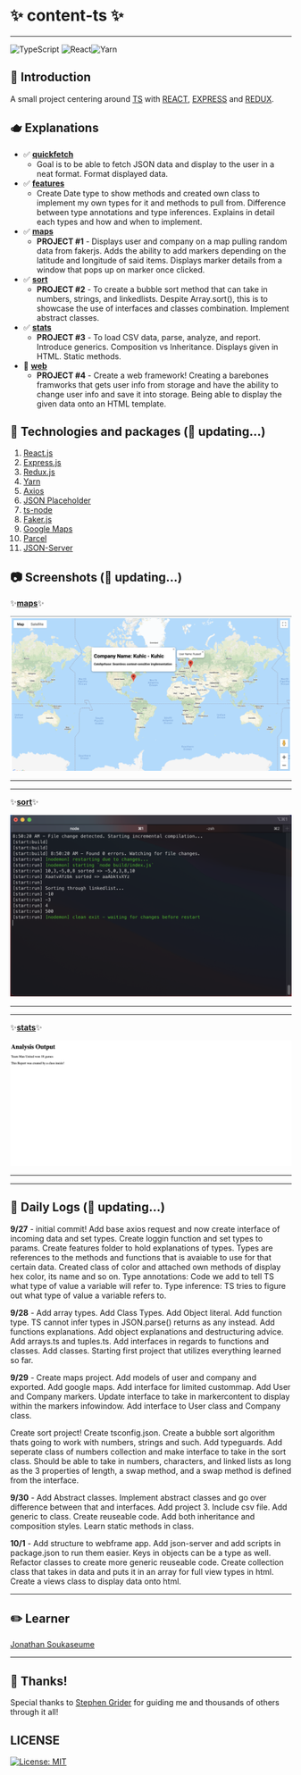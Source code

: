 # ✨ content-ts ✨
---
![TypeScript](https://img.shields.io/badge/typescript-%23007ACC.svg?style=for-the-badge&logo=typescript&logoColor=white) ![React](https://img.shields.io/badge/react-%2320232a.svg?style=for-the-badge&logo=react&logoColor=%2361DAFB)![Yarn](https://img.shields.io/badge/yarn-%232C8EBB.svg?style=for-the-badge&logo=yarn&logoColor=white)

## 👋 Introduction 
A small project centering around [TS](https://www.typescriptlang.org/) with [REACT](https://reactjs.org/), [EXPRESS](https://expressjs.com/) and [REDUX](https://redux.js.org/).

## 🫖 Explanations
- ✅ [**quickfetch**](https://github.com/jsoomie/content-ts/tree/main/quickfetch)
  - Goal is to be able to fetch JSON data and display to the user in a neat format. Format displayed data.
- ✅ [**features**](https://github.com/jsoomie/content-ts/tree/main/features)
  - Create Date type to show methods and created own class to implement my own types for it and methods to pull from. Difference between type annotations and type inferences. Explains in detail each types and how and when to implement.
- ✅ [**maps**](https://github.com/jsoomie/content-ts/tree/main/maps)
  - **PROJECT #1** - Displays user and company on a map pulling random data from fakerjs. Adds the ability to add markers depending on the latitude and longitude of said items. Displays marker details from a window that pops up on marker once clicked.
- ✅ [**sort**](https://github.com/jsoomie/content-ts/tree/main/sort)
  - **PROJECT #2** - To create a bubble sort method that can take in numbers, strings, and linkedlists. Despite Array.sort(), this is to showcase the use of interfaces and classes combination. Implement abstract classes.
- ✅ [**stats**](https://github.com/jsoomie/content-ts/tree/main/stats)
  - **PROJECT #3** - To load CSV data, parse, analyze, and report. Introduce generics. Composition vs Inheritance. Displays given in HTML. Static methods.
- 🚧 [**web**](https://github.com/jsoomie/content-ts/tree/main/web)
  - **PROJECT #4** - Create a web framework! Creating a barebones framworks that gets user info from storage and have the ability to change user info and save it into storage. Being able to display the given data onto an HTML template.

## 🚜 Technologies and packages (🚜 updating...)
1. [React.js](https://reactjs.org/)
2. [Express.js](https://expressjs.com/)
3. [Redux.js](https://redux.js.org/)
4. [Yarn](https://yarnpkg.com/)
5. [Axios](https://axios-http.com/docs/intro)
6. [JSON Placeholder](https://jsonplaceholder.typicode.com/)
7. [ts-node](https://typestrong.org/ts-node/)
8. [Faker.js](https://www.npmjs.com/package/faker)
9. [Google Maps](https://developers.google.com/maps/documentation)
10. [Parcel](https://www.npmjs.com/package/parcel)
11. [JSON-Server](https://www.npmjs.com/package/json-server)


## 📷 Screenshots (🚜 updating...)
✨[**maps**](https://github.com/jsoomie/content-ts/tree/main/maps)✨


![maps](./assets/maps-screen.png)

---
---

✨[**sort**](https://github.com/jsoomie/content-ts/tree/main/sort)✨

![sort](./assets/sort-screen.png)

---
---

✨[**stats**](https://github.com/jsoomie/content-ts/tree/main/stats)✨

![stats](./assets/stats-screen.png)


---
---
## 📝 Daily Logs (🚜 updating...)
**9/27** - initial commit!  Add base axios request and now create interface of incoming data and set types. Create loggin function and set types to params. Create features folder to hold explanations of types. Types are references to the methods and functions that is avaiable to use for that certain data. Created class of color and attached own methods of display hex color, its name and so on. Type annotations: Code we add to tell TS what type of value a variable will refer to. Type inference: TS tries to figure out what type of value a variable refers to.

**9/28** - Add array types. Add Class Types. Add Object literal. Add function type. TS cannot infer types in JSON.parse() returns as any instead. Add functions explanations. Add object explanations and destructuring advice. Add arrays.ts and tuples.ts. Add interfaces in regards to functions and classes. Add classes. Starting first project that utilizes everything learned so far.

**9/29** - Create maps project. Add models of user and company and exported. Add google maps. Add interface for limited custommap. Add User and Company markers. Update interface to take in markercontent to display within the markers infowindow. Add interface to User class and Company class. 

Create sort project! Create tsconfig.json. Create a bubble sort algorithm thats going to work with numbers, strings and such. Add typeguards. Add seperate class of numbers collection and make interface to take in the sort class. Should be able to take in numbers, characters, and linked lists as long as the 3 properties of length, a swap method, and a swap method is defined from the interface.

**9/30** - Add Abstract classes. Implement abstract classes and go over difference between that and interfaces. Add project 3. Include csv file. Add generic to class. Create reuseable code. Add both inheritance and composition styles. Learn static methods in class.

**10/1** - Add structure to webframe app. Add json-server and add scripts in package.json to run them easier. Keys in objects can be a type as well. Refactor classes to create more generic reuseable code. Create collection class that takes in data and puts it in an array for full view types in html. Create a views class to display data onto html.

---

## ✏️ Learner
[Jonathan Soukaseume](https://github.com/jsoomie)

---

## 🙏 Thanks!
Special thanks to [Stephen Grider](https://udemy.com/user/sgslo) for guiding me and thousands of others through it all! 

## LICENSE
[![License: MIT](https://img.shields.io/badge/License-MIT-yellow.svg)](LICENSE)




